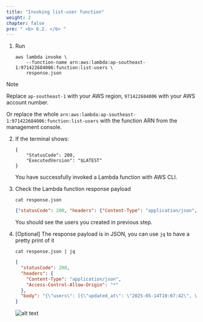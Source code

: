```yaml
---
title: "Invoking list-user function"
weight: 2
chapter: false
pre: " <b> 6.2. </b> "
---
```


1. Run

   ```shell
   aws lambda invoke \
       --function-name arn:aws:lambda:ap-southeast-1:971422684006:function:list-users \
       response.json
   ```

> [!NOTE]
> Replace `ap-southeast-1` with your AWS region, `971422684006` with your AWS account number.
>
> Or replace the whole `arn:aws:lambda:ap-southeast-1:971422684006:function:list-users` with the function ARN from the management console.

2. If the terminal shows:

   ```shell
   {
       "StatusCode": 200,
       "ExecutedVersion": "$LATEST"
   }
   ```

   You have successfully invoked a Lambda function with AWS CLI.

3. Check the Lambda function response payload

   ```
   cat response.json
   ```

   ```json
   {"statusCode": 200, "headers": {"Content-Type": "application/json", "Access-Control-Allow-Origin": "*"}, "body": "{\"users\": [{\"updated_at\": \"2025-05-14T10:07:42\", \"created_at\": \"2025-05-14T10:07:42\", \"id\": \"6c539686-de1c-4bef-85ef-f68a4b5aabe0\", \"email\": \"nguyenvandong@gmail.com\", \"name\": \"Nguyen Van Dong\"}, {\"updated_at\": \"2025-05-14T10:07:29\", \"created_at\": \"2025-05-14T10:07:29\", \"id\": \"a3127179-6ba4-4c3b-855a-4f65d4ee6345\", \"email\": \"nguyenvancanh@gmail.com\", \"name\": \"Nguyen Van Canh\"}, {\"updated_at\": \"2025-05-14T10:07:51\", \"created_at\": \"2025-05-14T10:07:51\", \"id\": \"e1f0cca8-cd19-4d8b-9124-70a63c351e3a\", \"email\": \"nguyenvanem@gmail.com\", \"name\": \"Nguyen Van Em\"}, {\"updated_at\": \"2025-05-14T10:07:15\", \"created_at\": \"2025-05-14T10:07:15\", \"id\": \"bb15f9cb-1379-4783-9f6f-23616d633d2a\", \"email\": \"nguyenvanbinh@gmail.com\", \"name\": \"Nguyen Van Binh\"}]}"}%
   ```

   You should see the users you created in previous step.

4. [Optional] The response payload is in JSON, you can use `jq` to have a pretty print of it

   ```shell
   cat response.json | jq
   ```

   ```json
   {
     "statusCode": 200,
     "headers": {
       "Content-Type": "application/json",
       "Access-Control-Allow-Origin": "*"
     },
     "body": "{\"users\": [{\"updated_at\": \"2025-05-14T10:07:42\", \"created_at\": \"2025-05-14T10:07:42\", \"id\": \"6c539686-de1c-4bef-85ef-f68a4b5aabe0\", \"email\": \"nguyenvandong@gmail.com\", \"name\": \"Nguyen Van Dong\"}, {\"updated_at\": \"2025-05-14T10:07:29\", \"created_at\": \"2025-05-14T10:07:29\", \"id\": \"a3127179-6ba4-4c3b-855a-4f65d4ee6345\", \"email\": \"nguyenvancanh@gmail.com\", \"name\": \"Nguyen Van Canh\"}, {\"updated_at\": \"2025-05-14T10:07:51\", \"created_at\": \"2025-05-14T10:07:51\", \"id\": \"e1f0cca8-cd19-4d8b-9124-70a63c351e3a\", \"email\": \"nguyenvanem@gmail.com\", \"name\": \"Nguyen Van Em\"}, {\"updated_at\": \"2025-05-14T10:07:15\", \"created_at\": \"2025-05-14T10:07:15\", \"id\": \"bb15f9cb-1379-4783-9f6f-23616d633d2a\", \"email\": \"nguyenvanbinh@gmail.com\", \"name\": \"Nguyen Van Binh\"}]}"
   }
   ```

   ![alt text](/images/workshop-1/lambda-invoke-with-aws-cli--list-users.jpg)
